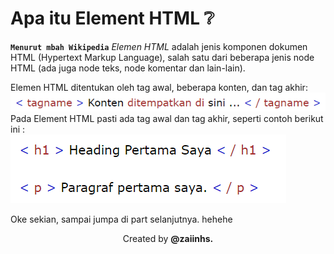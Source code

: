 # Apa itu Element HTML ❔

<b>`Menurut mbah Wikipedia`</b> _Elemen HTML_ adalah jenis komponen dokumen HTML (Hypertext Markup Language), salah satu dari beberapa jenis node HTML (ada juga node teks, node komentar dan lain-lain).

Elemen HTML ditentukan oleh tag awal, beberapa konten, dan tag akhir: <br>
<img src="/html/img/code.png" alt="code element  html" /> <br>
Pada Element HTML pasti ada tag awal dan tag akhir, seperti contoh berikut ini : <br>
<img src="/html/img/code1.png" alt="code element  html" />

Oke sekian, sampai jumpa di part selanjutnya. hehehe

<P align="center">Created by <a src="https://github.com/zaiinhs"><b>@zaiinhs.</b></a></p>
